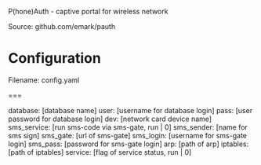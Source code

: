 P(hone)Auth - captive portal for wireless network

Source: github.com/emark/pauth

# Configuration

Filename: config.yaml

===

database: [database name] 
user: [username for database login] 
pass: [user password for database login] 
dev: [network card device name] 
sms_service: [run sms-code via sms-gate, run | 0] 
sms_sender: [name for sms sign] 
sms_gate: [url of sms-gate] 
sms_login: [username for sms-gate login] 
sms_pass: [password for sms-gate login] 
arp: [path of arp] 
iptables: [path of iptables] 
service: [flag of service status, run | 0]

